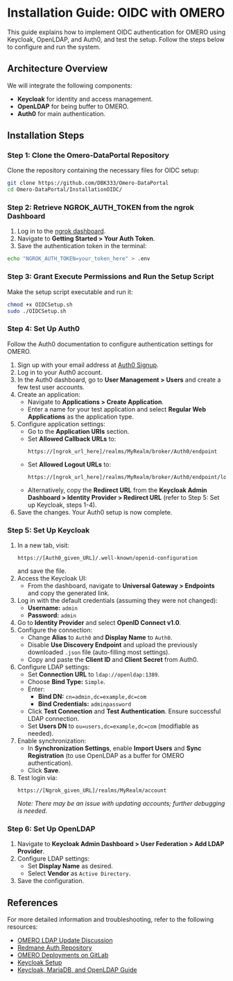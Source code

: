 # Installation Guide: OIDC with OMERO

This guide explains how to implement OIDC authentication for OMERO using Keycloak, OpenLDAP, and Auth0, and test the setup. Follow the steps below to configure and run the system.

## Architecture Overview

We will integrate the following components:

- **Keycloak** for identity and access management.
- **OpenLDAP** for being buffer to OMERO.
- **Auth0** for main authentication.

## Installation Steps

### Step 1: Clone the Omero-DataPortal Repository

Clone the repository containing the necessary files for OIDC setup:

```bash
git clone https://github.com/DBK333/Omero-DataPortal
cd Omero-DataPortal/InstallationOIDC/
```

### Step 2: Retrieve NGROK_AUTH_TOKEN from the ngrok Dashboard

1. Log in to the [ngrok dashboard](https://dashboard.ngrok.com/).
2. Navigate to **Getting Started > Your Auth Token**.
3. Save the authentication token in the terminal:

```bash
echo "NGROK_AUTH_TOKEN=your_token_here" > .env
```

### Step 3: Grant Execute Permissions and Run the Setup Script

Make the setup script executable and run it:

```bash
chmod +x OIDCSetup.sh
sudo ./OIDCSetup.sh
```

### Step 4: Set Up Auth0

Follow the Auth0 documentation to configure authentication settings for OMERO.

1. Sign up with your email address at [Auth0 Signup](https://auth0.com/signup?place=header&type=button&text=sign%20up).
2. Log in to your Auth0 account.
3. In the Auth0 dashboard, go to **User Management > Users** and create a few test user accounts.
4. Create an application:
   - Navigate to **Applications > Create Application**.
   - Enter a name for your test application and select **Regular Web Applications** as the application type.
5. Configure application settings:
   - Go to the **Application URIs** section.
   - Set **Allowed Callback URLs** to:
     ```
     https://[ngrok_url_here]/realms/MyRealm/broker/Auth0/endpoint
     ```
   - Set **Allowed Logout URLs** to:
     ```
     https://[ngrok_url_here]/realms/MyRealm/broker/Auth0/endpoint/logout_response
     ```
   - Alternatively, copy the **Redirect URL** from the **Keycloak Admin Dashboard > Identity Provider > Redirect URL** (refer to Step 5: Set up Keycloak, steps 1-4).
6. Save the changes. Your Auth0 setup is now complete.

### Step 5: Set Up Keycloak

1. In a new tab, visit:
   ```
   https://[Auth0_given_URL]/.well-known/openid-configuration
   ```
   and save the file.
2. Access the Keycloak UI:
   - From the dashboard, navigate to **Universal Gateway > Endpoints** and copy the generated link.
3. Log in with the default credentials (assuming they were not changed):
   - **Username:** `admin`
   - **Password:** `admin`
4. Go to **Identity Provider** and select **OpenID Connect v1.0**.
5. Configure the connection:
   - Change **Alias** to `Auth0` and **Display Name** to `Auth0`.
   - Disable **Use Discovery Endpoint** and upload the previously downloaded `.json` file (auto-filling most settings).
   - Copy and paste the **Client ID** and **Client Secret** from Auth0.
6. Configure LDAP settings:
   - Set **Connection URL** to `ldap://openldap:1389`.
   - Choose **Bind Type:** `Simple`.
   - Enter:
     - **Bind DN:** `cn=admin,dc=example,dc=com`
     - **Bind Credentials:** `adminpassword`
   - Click **Test Connection** and **Test Authentication**. Ensure successful LDAP connection.
   - Set **Users DN** to `ou=users,dc=example,dc=com` (modifiable as needed).
7. Enable synchronization:
   - In **Synchronization Settings**, enable **Import Users** and **Sync Registration** (to use OpenLDAP as a buffer for OMERO authentication).
   - Click **Save**.
8. Test login via:
   ```
   https://[Ngrok_given_URL]/realms/MyRealm/account
   ```
   _Note: There may be an issue with updating accounts; further debugging is needed._

### Step 6: Set Up OpenLDAP

1. Navigate to **Keycloak Admin Dashboard > User Federation > Add LDAP Provider**.
2. Configure LDAP settings:
   - Set **Display Name** as desired.
   - Select **Vendor** as `Active Directory`.
3. Save the configuration.

## References

For more detailed information and troubleshooting, refer to the following resources:

- [OMERO LDAP Update Discussion](https://forum.image.sc/t/update-ldap-from-omero/64070/29)
- [Redmane Auth Repository](https://github.com/varshithmee/redmane-auth/)
- [OMERO Deployments on GitLab](https://gitlab.in2p3.fr/fbi-data/websites/OmeroDeployments)
- [Keycloak Setup](https://wehieduau.sharepoint.com/:w:/r/sites/StudentInternGroupatWEHI/_layouts/15/Doc.aspx?sourcedoc=%7B661B9E61-85EE-4E6C-B55C-2C2A5CC3A3C3%7D&file=Set%20up%20Keycloak%20on%20the%20Nectar%20VM.docx&action=default&mobileredirect=true)
- [Keycloak, MariaDB, and OpenLDAP Guide](https://bamhm182.notion.site/Keycloak-Mariadb-and-OpenLDAP-d1587c81353c42e598526cae9c8f5efd)
